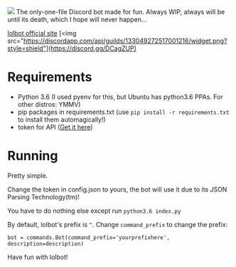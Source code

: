 ![](https://lold.s-ul.eu/MqKR7DKI)
The only-one-file Discord bot made for fun.
Always WIP, always will be until its death, which I hope will never happen...

[lolbot official site](https://lolbot.banne.club) [<img src="https://discordapp.com/api/guilds/133049272517001216/widget.png?style=shield"](https://discord.gg/DCagZUP)

# Requirements

- Python 3.6 (I used pyenv for this, but Ubuntu has python3.6 PPAs. For other distros: YMMV)
- pip packages in requirements.txt (use `pip install -r requirements.txt` to install them automagically!)
- token for API ([Get it here](https://discordapp.com/developers/applications))

# Running

Pretty simple.

Change the token in config.json to yours, the bot will use it due to its JSON Parsing Technology(tm)!

You have to do nothing else except run `python3.6 index.py`

By default, lolbot's prefix is `^`. Change `command_prefix` to change the prefix:

`bot = commands.Bot(command_prefix='yourprefixhere', description=description)`

Have fun with lolbot!
